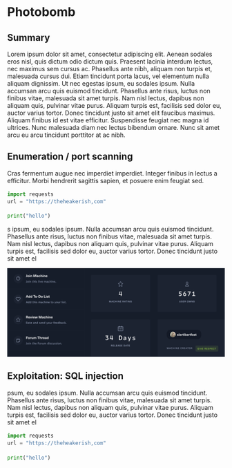 # Photobomb

## Summary

Lorem ipsum dolor sit amet, consectetur adipiscing elit. Aenean sodales eros nisl, quis dictum odio dictum quis. Praesent lacinia interdum lectus, nec maximus sem cursus ac. Phasellus ante nibh, aliquam non turpis et, malesuada cursus dui. Etiam tincidunt porta lacus, vel elementum nulla aliquam dignissim. Ut nec egestas ipsum, eu sodales ipsum. Nulla accumsan arcu quis euismod tincidunt. Phasellus ante risus, luctus non finibus vitae, malesuada sit amet turpis. Nam nisl lectus, dapibus non aliquam quis, pulvinar vitae purus. Aliquam turpis est, facilisis sed dolor eu, auctor varius tortor. Donec tincidunt justo sit amet elit faucibus maximus. Aliquam finibus id est vitae efficitur. Suspendisse feugiat nec magna id ultrices. Nunc malesuada diam nec lectus bibendum ornare. Nunc sit amet arcu eu arcu tincidunt porttitor at ac nibh.

## Enumeration / port scanning

Cras fermentum augue nec imperdiet imperdiet. Integer finibus in lectus a efficitur. Morbi hendrerit sagittis sapien, et posuere enim feugiat sed.

```python
import requests
url = "https://theheakerish,com"

print("hello")
```

s ipsum, eu sodales ipsum. Nulla accumsan arcu quis euismod tincidunt. Phasellus ante risus, luctus non finibus vitae, malesuada sit amet turpis. Nam nisl lectus, dapibus non aliquam quis, pulvinar vitae purus. Aliquam turpis est, facilisis sed dolor eu, auctor varius tortor. Donec tincidunt justo sit amet el

![Untitled](/assets/images/photobomb-hacktheboc-writeup/Untitled.png)

## Exploitation: SQL injection

psum, eu sodales ipsum. Nulla accumsan arcu quis euismod tincidunt. Phasellus ante risus, luctus non finibus vitae, malesuada sit amet turpis. Nam nisl lectus, dapibus non aliquam quis, pulvinar vitae purus. Aliquam turpis est, facilisis sed dolor eu, auctor varius tortor. Donec tincidunt justo sit amet el

```python
import requests
url = "https://theheakerish,com"

print("hello")
```
